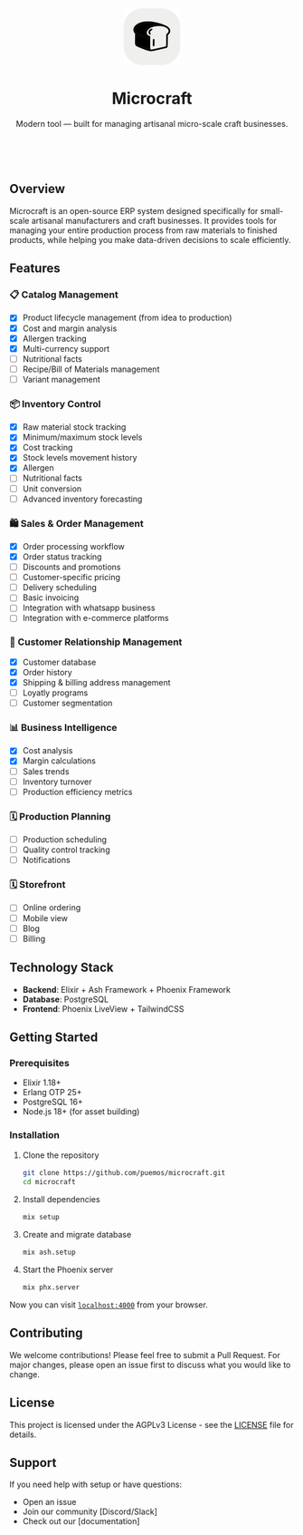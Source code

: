 <div align="center">
  <img src="priv/static/images/favicon.svg" width="100" />
  <h1>Microcraft</h1>
  <p>
    Modern tool — built for managing artisanal micro-scale craft businesses.
  </p>
</div>
<br>
<br>
<br>


## Overview

Microcraft is an open-source ERP system designed specifically for small-scale artisanal manufacturers and craft businesses. It provides tools for managing your entire production process from raw materials to finished products, while helping you make data-driven decisions to scale efficiently.

## Features

### 📋 Catalog Management
- [x] Product lifecycle management (from idea to production)
- [x] Cost and margin analysis
- [x] Allergen tracking
- [x] Multi-currency support
- [ ] Nutritional facts
- [ ] Recipe/Bill of Materials management
- [ ] Variant management

### 📦 Inventory Control
- [x] Raw material stock tracking
- [x] Minimum/maximum stock levels
- [x] Cost tracking
- [x] Stock levels movement history
- [x] Allergen
- [ ] Nutritional facts
- [ ] Unit conversion
- [ ] Advanced inventory forecasting

### 🛍️ Sales & Order Management
- [x] Order processing workflow
- [x] Order status tracking
- [ ] Discounts and promotions
- [ ] Customer-specific pricing
- [ ] Delivery scheduling
- [ ] Basic invoicing
- [ ] Integration with whatsapp business
- [ ] Integration with e-commerce platforms

### 👥 Customer Relationship Management
- [x] Customer database
- [x] Order history
- [x] Shipping & billing address management
- [ ] Loyatly programs
- [ ] Customer segmentation

### 📊 Business Intelligence
- [x] Cost analysis
- [x] Margin calculations
- [ ] Sales trends
- [ ] Inventory turnover
- [ ] Production efficiency metrics

### 🗓️ Production Planning
- [ ] Production scheduling
- [ ] Quality control tracking
- [ ] Notifications

### 🗓️ Storefront
- [ ] Online ordering
- [ ] Mobile view
- [ ] Blog
- [ ] Billing

## Technology Stack

- **Backend**: Elixir + Ash Framework + Phoenix Framework
- **Database**: PostgreSQL
- **Frontend**: Phoenix LiveView + TailwindCSS

## Getting Started

### Prerequisites

- Elixir 1.18+
- Erlang OTP 25+
- PostgreSQL 16+
- Node.js 18+ (for asset building)

### Installation

1. Clone the repository
   ```bash
   git clone https://github.com/puemos/microcraft.git
   cd microcraft
   ```

2. Install dependencies
   ```bash
   mix setup
   ```

3. Create and migrate database
   ```bash
   mix ash.setup
   ```

4. Start the Phoenix server
   ```bash
   mix phx.server
   ```

Now you can visit [`localhost:4000`](http://localhost:4000) from your browser.

## Contributing

We welcome contributions! Please feel free to submit a Pull Request. For major changes, please open an issue first to discuss what you would like to change.

## License

This project is licensed under the AGPLv3 License - see the [LICENSE](LICENSE) file for details.

## Support

If you need help with setup or have questions:
- Open an issue
- Join our community [Discord/Slack]
- Check out our [documentation]

